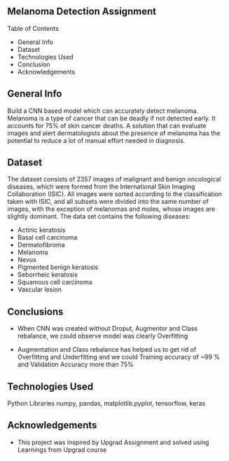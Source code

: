 ## Melanoma Detection Assignment

 Table of Contents
* General Info
* Dataset
* Technologies Used
* Conclusion
* Acknowledgements


## General Info
Build a CNN based model which can accurately detect melanoma. 
Melanoma is a type of cancer that can be deadly if not detected early. It accounts for 75% of skin cancer deaths. 
A solution that can evaluate images and alert dermatologists about the presence of melanoma has the potential 
to reduce a lot of manual effort needed in diagnosis.

## Dataset
The dataset consists of 2357 images of malignant and benign oncological diseases, 
which were formed from the International Skin Imaging Collaboration (ISIC). 
All images were sorted according to the classification taken with ISIC, 
and all subsets were divided into the same number of images, with the exception of melanomas and moles, 
whose images are slightly dominant. The data set contains the following diseases:

- Actinic keratosis
- Basal cell carcinoma
- Dermatofibroma
- Melanoma
- Nevus
- Pigmented benign keratosis
- Seborrheic keratosis
- Squamous cell carcinoma
- Vascular lesion


## Conclusions

- When CNN was created without Droput, Augmentor and Class rebalance, we could observe model was clearly Overfitting

- Augmentation and Class rebalance has helped us to get rid of Overfitting and Underfitting and we could Training accuracy of ~99 % and Validation Accuracy more than 75%



## Technologies Used
Python
Libraries numpy, pandas, matplotlib.pyplot, tensorflow, keras

## Acknowledgements
- This project was inspired by Upgrad Assignment and solved using Learnings from Upgrad course



